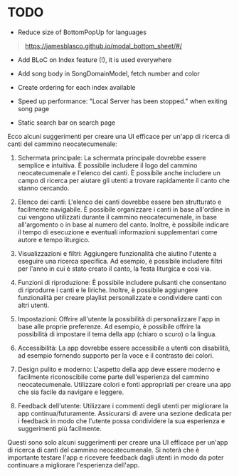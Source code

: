 # TODO

- Reduce size of BottomPopUp for languages
> https://jamesblasco.github.io/modal_bottom_sheet/#/

- Add BLoC on Index feature (!), it is used everywhere

- Add song body in SongDomainModel, fetch number and color

- Create ordering for each index available

- Speed up performance: "Local Server has been stopped." when exiting song page

- Static search bar on search page

Ecco alcuni suggerimenti per creare una UI efficace per un'app di ricerca di canti del cammino neocatecumenale:

1. Schermata principale: La schermata principale dovrebbe essere semplice e intuitiva. È possibile includere il logo del cammino neocatecumenale e l'elenco dei canti. È possibile anche includere un campo di ricerca per aiutare gli utenti a trovare rapidamente il canto che stanno cercando.

2. Elenco dei canti: L'elenco dei canti dovrebbe essere ben strutturato e facilmente navigabile. È possibile organizzare i canti in base all'ordine in cui vengono utilizzati durante il cammino neocatecumenale, in base all'argomento o in base al numero del canto. Inoltre, è possibile indicare il tempo di esecuzione e eventuali informazioni supplementari come autore e tempo liturgico.

3. Visualizzazioni e filtri: Aggiungere funzionalità che aiutino l'utente a eseguire una ricerca specifica. Ad esempio, è possibile includere filtri per l'anno in cui è stato creato il canto, la festa liturgica e così via.

4. Funzioni di riproduzione: È possibile includere pulsanti che consentano di riprodurre i canti e le liriche. Inoltre, è possibile aggiungere funzionalità per creare playlist personalizzate e condividere canti con altri utenti.

5. Impostazioni: Offrire all'utente la possibilità di personalizzare l'app in base alle proprie preferenze. Ad esempio, è possibile offrire la possibilità di impostare il tema della app (chiaro o scuro) o la lingua.

6. Accessibilità: La app dovrebbe essere accessibile a utenti con disabilità, ad esempio fornendo supporto per la voce e il contrasto dei colori.

7. Design pulito e moderno: L'aspetto della app deve essere moderno e facilmente riconoscibile come parte dell'esperienza del cammino neocatecumenale. Utilizzare colori e fonti appropriati per creare una app che sia facile da navigare e leggere.

8. Feedback dell'utente: Utilizzare i commenti degli utenti per migliorare la app continua/futuramente. Assicurarsi di avere una sezione dedicata per i feedback in modo che l'utente possa condividere la sua esperienza e suggerimenti più facilmente. 

Questi sono solo alcuni suggerimenti per creare una UI efficace per un'app di ricerca di canti del cammino neocatecumenale. Si noterà che è importante testare l'app e ricevere feedback dagli utenti in modo da poter continuare a migliorare l'esperienza dell'app.